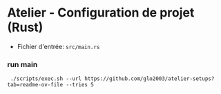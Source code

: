 # Atelier - Configuration de projet (Rust)

- Fichier d'entrée: `src/main.rs`

### run main
```
 ./scripts/exec.sh --url https://github.com/glo2003/atelier-setups?tab=readme-ov-file --tries 5
```
